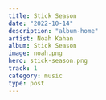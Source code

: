 ```yaml
---
title: Stick Season
date: "2022-10-14"
description: "album-home"
artist: Noah Kahan
album: Stick Season
image: noah.png
hero: stick-season.png
track: 1
category: music
type: post
---
```

